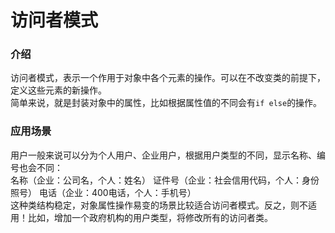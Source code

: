 # 访问者模式

### 介绍
访问者模式，表示一个作用于对象中各个元素的操作。可以在不改变类的前提下，定义这些元素的新操作。  
简单来说，就是封装对象中的属性，比如根据属性值的不同会有`if else`的操作。

### 应用场景
用户一般来说可以分为个人用户、企业用户，根据用户类型的不同，显示名称、编号也会不同：  
名称（企业：公司名，个人：姓名）
证件号（企业：社会信用代码，个人：身份照号）
电话（企业：400电话，个人：手机号）  
这种类结构稳定，对象属性操作易变的场景比较适合访问者模式。反之，则不适用！比如，增加一个政府机构的用户类型，将修改所有的访问者类。